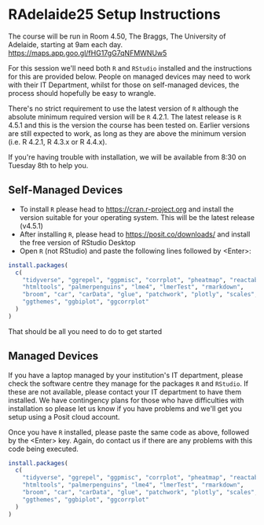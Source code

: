 # RAdelaide25 Setup Instructions

The course will be run in Room 4.50, The Braggs, The University of Adelaide, starting at 9am each day.
https://maps.app.goo.gl/fHG17gG7qNFMWNUw5

For this session we'll need both `R` and `RStudio` installed and the 
instructions for this are provided below.
People on managed devices may need to work with their IT Department, whilst for 
those on self-managed devices, the process should hopefully be easy to wrangle.

There's no strict requirement to use the latest version of `R` although the 
absolute minimum required version will be `R` 4.2.1.
The latest release is `R` 4.5.1 and this is the version the course has been 
tested on.
Earlier versions are still expected to work, as long as they are above the 
minimum version (i.e. R 4.2.1, R 4.3.x or R 4.4.x).

If you're having trouble with installation, we will be available from 8:30 on 
Tuesday 8th to help you.

## Self-Managed Devices

- To install `R` please head to https://cran.r-project.org and install the version suitable for your operating system.
This will be the latest release (v4.5.1)
- After installing `R`, please head to https://posit.co/downloads/ and install the free version of RStudio Desktop
- Open `R` (not RStudio) and paste the following lines followed by \<Enter\>:

``` r
install.packages(
  c(
    "tidyverse", "ggrepel", "ggpmisc", "corrplot", "pheatmap", "reactable", 
    "htmltools", "palmerpenguins", "lme4", "lmerTest", "rmarkdown",
    "broom", "car", "carData", "glue", "patchwork", "plotly", "scales",
    "ggthemes", "ggbiplot", "ggcorrplot"
  )
)
```

That should be all you need to do to get started

## Managed Devices

If you have a laptop managed by your institution's IT department, please check 
the software centre they manage for the packages `R` and `RStudio`.
If these are not available, please contact your IT department to have them 
installed.
We have contingency plans for those who have difficulties with installation so 
please let us know if you have problems and we'll get you setup using a Posit 
cloud account.

Once you have `R` installed, please paste the same code as above, followed by 
the \<Enter\> key.
Again, do contact us if there are any problems with this code being executed.

``` r
install.packages(
  c(
    "tidyverse", "ggrepel", "ggpmisc", "corrplot", "pheatmap", "reactable", 
    "htmltools", "palmerpenguins", "lme4", "lmerTest", "rmarkdown",
    "broom", "car", "carData", "glue", "patchwork", "plotly", "scales",
    "ggthemes", "ggbiplot", "ggcorrplot"
  )
)
```

